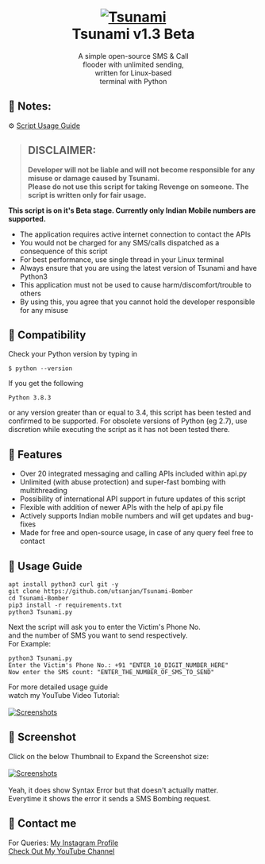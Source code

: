 <h1 align="center">
  <br>
  <a href="https://github.com/utsanjan/Tsunami-Bomber">
  <img src="https://1.bp.blogspot.com/-YJ0yHTgNa6c/YD4gkSYeWCI/AAAAAAAAbVo/Px7ODVFOEtkMGQ9F1m-X8xkceDya22BFwCLcBGAsYHQ/w200-h200/Tsunami.png"
  alt="Tsunami">
  </a><br>
  Tsunami v1.3 Beta
  <br>
</h1>


<p align="center">A simple open-source SMS & Call
<br>flooder with unlimited sending,
<br>written for Linux-based<br>terminal with Python</p>

## 🔸 Notes:
⚙ [Script Usage Guide](https://github.com/utsanjan/Tsunami-Bomber#-usage-guide)

> ## DISCLAIMER:
> **Developer will not be liable and will not become
responsible for any misuse or damage caused by Tsunami.**  
**Please do not use this script for taking Revenge on someone. The script is written only for fair usage.**

**This script is on it's Beta stage. Currently only Indian Mobile numbers are supported.**


- The application requires active internet connection to contact the APIs
- You would not be charged for any SMS/calls dispatched as a consequence of this script
- For best performance, use single thread in your Linux terminal
- Always ensure that you are using the latest version of Tsunami and have Python3
- This application must not be used to cause harm/discomfort/trouble to others
- By using this, you agree that you cannot hold the developer responsible for any misuse

## 🔸 Compatibility
Check your Python version by typing in
```shell script
$ python --version
```
If you get the following
```shell script
Python 3.8.3
```
or any version greater than or equal to 3.4, this script has been tested and confirmed to be supported. For obsolete versions of Python (eg 2.7), use discretion while executing the script as it has not been tested there.

## 🔸 Features

- Over 20 integrated messaging and calling APIs included within api.py
- Unlimited (with abuse protection) and super-fast bombing with multithreading
- Possibility of international API support in future updates of this script
- Flexible with addition of newer APIs with the help of api.py file
- Actively supports Indian mobile numbers and will get updates and bug-fixes
- Made for free and open-source usage, in case of any query feel free to contact

## 🔸 Usage Guide

```
apt install python3 curl git -y
git clone https://github.com/utsanjan/Tsunami-Bomber
cd Tsunami-Bomber
pip3 install -r requirements.txt
python3 Tsunami.py
```
Next the script will ask you to enter the Victim's Phone No.<br>
and the number of SMS you want to send respectively.
<br>For Example:<br>

```
python3 Tsunami.py
Enter the Victim's Phone No.: +91 "ENTER_10_DIGIT_NUMBER_HERE"
Now enter the SMS count: "ENTER_THE_NUMBER_OF_SMS_TO_SEND"
```
For more detailed usage guide<br>
watch my YouTube Video Tutorial:<br><br>
<a href="https://www.youtube.com/watch?v=YCV0tsNLoFY"><img alt="Screenshots" title="Screenshots" src="https://1.bp.blogspot.com/-fUsNpr6iiMA/YH-5Z2WZW6I/AAAAAAAAfWQ/fwcyrPr1Hycob5AJyUE1i4PbKxZDTkHdgCLcBGAsYHQ/w320-h181/Tsunami.png"/></a>

## 🔸 Screenshot

Click on the below Thumbnail to Expand the Screenshot size: <br><br>
<a href="https://1.bp.blogspot.com/-I04VRdhKRn8/YIEEjNxyhzI/AAAAAAAAfZw/zjdPHw4VFPM6fkHu8y3J9V5x4D7mzNpwgCLcBGAsYHQ/s16000/Tsunami.jpeg"><img alt="Screenshots" title="Screenshots" src="https://1.bp.blogspot.com/-7H3v6jgpe1M/YIEEOXSlIwI/AAAAAAAAfZo/dQyzpmJMDoseTH-UzmUtRo8Yb6kEbdyBACLcBGAsYHQ/w400-h311/download.png"/></a><br><br>
Yeah, it does show Syntax Error but that doesn't actually matter.<br>
Everytime it shows the error it sends a SMS Bombing request.

## 🔸 Contact me  

For Queries: [My Instagram Profile](https://www.instagram.com/utsanjan/)  
[Check Out My YouTube Channel](https://www.youtube.com/DopeSatan)
